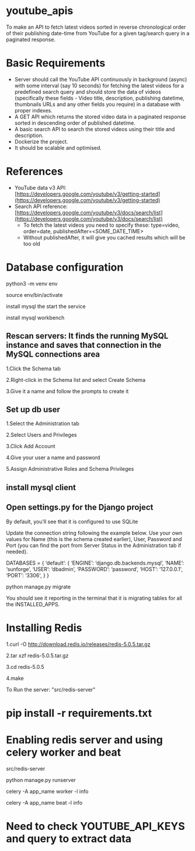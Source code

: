 # youtube_apis
To make an API to fetch latest videos sorted in reverse chronological order of their publishing date-time from YouTube for a given tag/search query in a paginated response.

# Basic Requirements
- Server should call the YouTube API continuously in background (async) with some interval (say 10 seconds) for fetching the latest videos for a predefined search query and should store the data of videos (specifically these fields - Video title, description, publishing datetime, thumbnails URLs and any other fields you require) in a database with proper indexes.
- A GET API which returns the stored video data in a paginated response sorted in descending order of published datetime.
- A basic search API to search the stored videos using their title and description.
- Dockerize the project.
- It should be scalable and optimised.

# References
- YouTube data v3 API: [https://developers.google.com/youtube/v3/getting-started](https://developers.google.com/youtube/v3/getting-started)
- Search API reference: [https://developers.google.com/youtube/v3/docs/search/list](https://developers.google.com/youtube/v3/docs/search/list)
    - To fetch the latest videos you need to specify these: type=video, order=date, publishedAfter=<SOME_DATE_TIME>
    - Without publishedAfter, it will give you cached results which will be too old

# Database configuration
python3 -m venv env

source env/bin/activate

install mysql the start the service

install mysql workbench

## Rescan servers: It finds the running MySQL instance and saves that connection in the MySQL connections area

1.Click the Schema tab

2.Right-click in the Schema list and select Create Schema

3.Give it a name and follow the prompts to create it

## Set up db user

1.Select the Administration tab

2.Select Users and Privileges

3.Click Add Account

4.Give your user a name and password

5.Assign Administrative Roles and Schema Privileges

## install mysql client

## Open settings.py for the Django project

By default, you’ll see that it is configured to use SQLite

Update the connection string following the example below. Use your own values for Name (this is the schema created earlier), User, Password and Port (you can find the port from Server Status in the Administration tab if needed).

DATABASES = {
    ‘default’: {
        ‘ENGINE’: ‘django.db.backends.mysql’,
        ‘NAME’: ‘sunforge’,
        ‘USER’: ‘dbadmin’,
        ‘PASSWORD’: ‘password’,
        ‘HOST’: ‘127.0.0.1',
        ‘PORT’: ‘3306',
    }
}

python manage.py migrate

You should see it reporting in the terminal that it is migrating tables for all the INSTALLED_APPS.

# Installing Redis
1.curl -O http://download.redis.io/releases/redis-5.0.5.tar.gz 

2.tar xzf redis-5.0.5.tar.gz

3.cd redis-5.0.5

4.make

To Run the server: "src/redis-server"

# pip install -r requirements.txt

# Enabling redis server and using celery worker and beat
src/redis-server

python manage.py runserver

celery -A app_name worker -l info

celery -A app_name beat -l info

# Need to check YOUTUBE_API_KEYS and query to extract data
